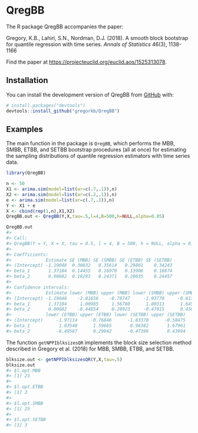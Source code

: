 
<!-- README.md is generated from README.Rmd. Please edit that file -->

# QregBB

<!-- badges: start -->

<!-- badges: end -->

The R package QregBB accompanies the paper:

Gregory, K.B., Lahiri, S.N., Nordman, D.J. (2018). A smooth block
bootstrap for quantile regression with time series. *Annals of
Statistics* 46(3), 1138-1166

Find the paper at <https://projecteuclid.org/euclid.aos/1525313078>.

## Installation

You can install the development version of QregBB from
[GitHub](https://github.com/) with:

``` r
# install.packages("devtools")
devtools::install_github("gregorkb/QregBB")
```

## Examples

The main function in the package is `QregBB`, which performs the MBB,
SMBB, ETBB, and SETBB bootstrap procedures (all at once) for estimating
the sampling distributions of quantile regression estimators with time
series data.

``` r
library(QregBB)

n <- 50
X1 <- arima.sim(model=list(ar=c(.7,.1)),n)
X2 <- arima.sim(model=list(ar=c(.2,.1)),n)
e <- arima.sim(model=list(ar=c(.7,.1)),n)
Y <- X1 + e
X <- cbind(rep(1,n),X1,X2)
QregBB.out <- QregBB(Y,X,tau=.5,l=4,B=500,h=NULL,alpha=0.05)

QregBB.out
#> 
#> Call:
#> QregBB(Y = Y, X = X, tau = 0.5, l = 4, B = 500, h = NULL, alpha = 0.05)
#> 
#> Coefficients:
#>             Estimate SE (MBB) SE (SMBB) SE (ETBB) SE (SETBB)
#> (Intercept) -1.19048  0.30832   0.35614   0.29801    0.34243
#> beta_1       1.37104  0.14455   0.16978   0.13906    0.16874
#> beta_2       0.00682  0.18293   0.24371   0.20035    0.24457
#> 
#> Confidence intervals:
#>             Estimate lower (MBB) upper (MBB) lower (SMBB) upper (SMBB)
#> (Intercept) -1.19048    -2.01656    -0.78747     -1.93770     -0.61313
#> beta_1       1.37104     1.00985     1.56780      1.00313      1.64540
#> beta_2       0.00682    -0.44854     0.28923     -0.47015      0.45646
#>             lower (ETBB) upper (ETBB) lower (SETBB) upper (SETBB)
#> (Intercept)     -1.97114     -0.76846      -1.83370      -0.58475
#> beta_1           1.03540      1.59665       0.96382       1.67961
#> beta_2          -0.49587      0.29042      -0.47396       0.43994
```

The function `getNPPIblksizesQR` implements the block size selection
method described in Gregory et al. (2018) for MBB, SMBB, ETBB, and
SETBB.

``` r
blksize.out <- getNPPIblksizesQR(Y,X,tau=.5)
blksize.out
#> $l.opt.MBB
#> [1] 23
#> 
#> $l.opt.ETBB
#> [1] 3
#> 
#> $l.opt.SMBB
#> [1] 25
#> 
#> $l.opt.SETBB
#> [1] 3
```

<!--
You'll still need to render `README.Rmd` regularly, to keep `README.md` up-to-date. `devtools::build_readme()` is handy for this. You could also use GitHub Actions to re-render `README.Rmd` every time you push. An example workflow can be found here: <https://github.com/r-lib/actions/tree/v1/examples>.

In that case, don't forget to commit and push the resulting figure files, so they display on GitHub and CRAN.
-->

